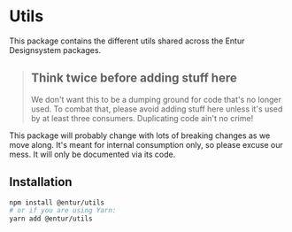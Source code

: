 # Utils

This package contains the different utils shared across the Entur Designsystem packages.

> ## Think twice before adding stuff here
>
> We don't want this to be a dumping ground for code that's no longer used. To combat that, please avoid adding stuff here unless it's used by at least three consumers. Duplicating code ain't no crime!

This package will probably change with lots of breaking changes as we move along. It's meant for internal consumption only, so please excuse our mess. It will only be documented via its code.

## Installation

```sh
npm install @entur/utils
# or if you are using Yarn:
yarn add @entur/utils
```

